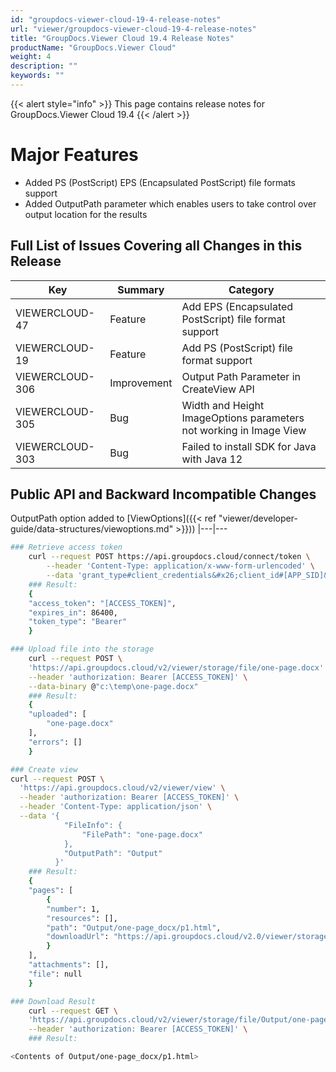 ```yaml
---
id: "groupdocs-viewer-cloud-19-4-release-notes"
url: "viewer/groupdocs-viewer-cloud-19-4-release-notes"
title: "GroupDocs.Viewer Cloud 19.4 Release Notes"
productName: "GroupDocs.Viewer Cloud"
weight: 4
description: ""
keywords: ""
---
```


{{< alert style="info" >}}
This page contains release notes for GroupDocs.Viewer Cloud 19.4
{{< /alert >}}

# Major Features #

* Added PS (PostScript) EPS (Encapsulated PostScript) file formats support
* Added OutputPath parameter which enables users to take control over output location for the results

## Full List of Issues Covering all Changes in this Release ##

|Key|Summary|Category
|---|---|---
|VIEWERCLOUD-47|Feature|Add EPS (Encapsulated PostScript) file format support
|VIEWERCLOUD-19|Feature|Add PS (PostScript) file format support
|VIEWERCLOUD-306|Improvement|Output Path Parameter in CreateView API
|VIEWERCLOUD-305|Bug|Width and Height ImageOptions parameters not working in Image View
|VIEWERCLOUD-303|Bug|Failed to install SDK for Java with Java 12

## Public API and Backward Incompatible Changes ##

OutputPath option added to [ViewOptions]({{< ref "viewer/developer-guide/data-structures/viewoptions.md" >}}))
|---|---

```bash
### Retrieve access token
    curl --request POST https://api.groupdocs.cloud/connect/token \
        --header 'Content-Type: application/x-www-form-urlencoded' \
        --data 'grant_type#client_credentials&#x26;client_id#[APP_SID]&#x26;client_secret#[APP_KEY]&#x26;undefined'
    ### Result:
    {
    "access_token": "[ACCESS_TOKEN]",
    "expires_in": 86400,
    "token_type": "Bearer"
    }

### Upload file into the storage
    curl --request POST \
    'https://api.groupdocs.cloud/v2/viewer/storage/file/one-page.docx' \
    --header 'authorization: Bearer [ACCESS_TOKEN]' \
    --data-binary @"c:\temp\one-page.docx"
    ### Result:
    {
    "uploaded": [
        "one-page.docx"
    ],
    "errors": []
    }

### Create view
curl --request POST \
  'https://api.groupdocs.cloud/v2/viewer/view' \
  --header 'authorization: Bearer [ACCESS_TOKEN]' \
  --header 'Content-Type: application/json' \
  --data '{
            "FileInfo": {
                "FilePath": "one-page.docx"
            },
            "OutputPath": "Output"
          }'
    ### Result:
    {
    "pages": [
        {
        "number": 1,
        "resources": [],
        "path": "Output/one-page_docx/p1.html",
        "downloadUrl": "https://api.groupdocs.cloud/v2.0/viewer/storage/file/Output/one-page_docx/p1.html"
        }
    ],
    "attachments": [],
    "file": null
    }

### Download Result
    curl --request GET \
    'https://api.groupdocs.cloud/v2/viewer/storage/file/Output/one-page_docx/p1.html' \
    --header 'authorization: Bearer [ACCESS_TOKEN]' \
    ### Result:

<Contents of Output/one-page_docx/p1.html>
```

